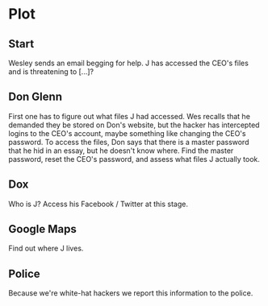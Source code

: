 # Plot

## Start

Wesley sends an email begging for help. J has accessed the CEO's files and is threatening to [...]?

## Don Glenn

First one has to figure out what files J had accessed. Wes recalls that he demanded they be stored on Don's website, but the hacker has intercepted logins to the CEO's account, maybe something like changing the CEO's password. To access the files, Don says that there is a master password that he hid in an essay, but he doesn't know where. Find the master password, reset the CEO's password, and assess what files J actually took.

## Dox

Who is J? Access his Facebook / Twitter at this stage.

## Google Maps

Find out where J lives.

## Police

Because we're white-hat hackers we report this information to the police.
